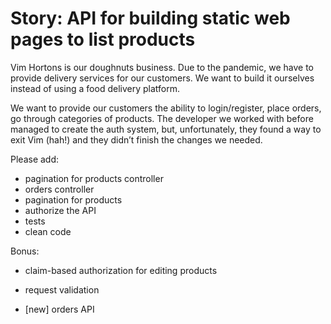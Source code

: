# Story: API for building static web pages to list products

Vim Hortons is our doughnuts business. Due to the pandemic, we have to provide delivery services for our customers. We want to build it ourselves instead of using a food delivery platform. 

We want to provide our customers the ability to login/register, place orders, go through categories of products.
The developer we worked with before managed to create the auth system, but, unfortunately, they found a way to exit Vim (hah!) and they didn’t finish the changes we needed. 

Please add:
- pagination for products controller
- orders controller
- pagination for products
- authorize the API
- tests
- clean code

Bonus: 
- claim-based authorization for editing products
- request validation

- [new] orders API